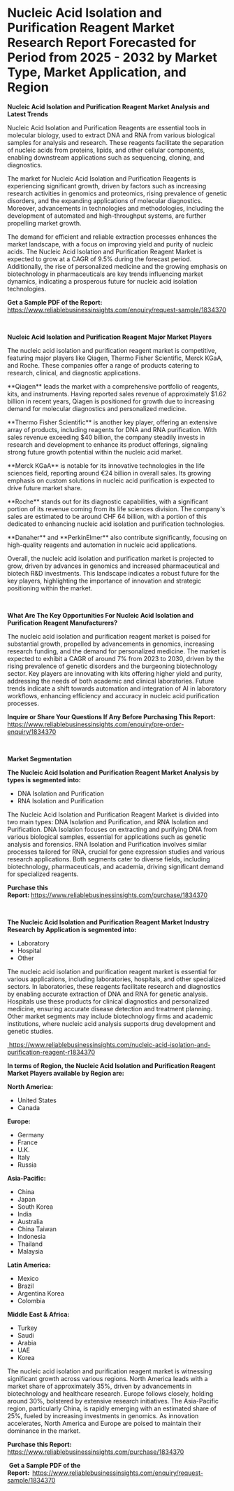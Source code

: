 <p><h1>Nucleic Acid Isolation and Purification Reagent Market Research Report Forecasted for Period from 2025 -  2032 by Market Type, Market Application, and Region</h1></p><p><strong>Nucleic Acid Isolation and Purification Reagent Market Analysis and Latest Trends</strong></p>
<p><p>Nucleic Acid Isolation and Purification Reagents are essential tools in molecular biology, used to extract DNA and RNA from various biological samples for analysis and research. These reagents facilitate the separation of nucleic acids from proteins, lipids, and other cellular components, enabling downstream applications such as sequencing, cloning, and diagnostics.</p><p>The market for Nucleic Acid Isolation and Purification Reagents is experiencing significant growth, driven by factors such as increasing research activities in genomics and proteomics, rising prevalence of genetic disorders, and the expanding applications of molecular diagnostics. Moreover, advancements in technologies and methodologies, including the development of automated and high-throughput systems, are further propelling market growth.</p><p>The demand for efficient and reliable extraction processes enhances the market landscape, with a focus on improving yield and purity of nucleic acids. The Nucleic Acid Isolation and Purification Reagent Market is expected to grow at a CAGR of 9.5% during the forecast period. Additionally, the rise of personalized medicine and the growing emphasis on biotechnology in pharmaceuticals are key trends influencing market dynamics, indicating a prosperous future for nucleic acid isolation technologies.</p></p>
<p><strong>Get a Sample PDF of the Report:&nbsp;</strong> <a href="https://www.reliablebusinessinsights.com/enquiry/request-sample/1834370?utm_campaign=2099&utm_medium=2&utm_source=Github&utm_content=ia&utm_term=14042025&utm_id=nucleic-acid-isolation-and-purification-reagent">https://www.reliablebusinessinsights.com/enquiry/request-sample/1834370</a></p>
<p>&nbsp;</p>
<p><strong>Nucleic Acid Isolation and Purification Reagent Major Market Players</strong></p>
<p><p>The nucleic acid isolation and purification reagent market is competitive, featuring major players like Qiagen, Thermo Fisher Scientific, Merck KGaA, and Roche. These companies offer a range of products catering to research, clinical, and diagnostic applications. </p><p>**Qiagen** leads the market with a comprehensive portfolio of reagents, kits, and instruments. Having reported sales revenue of approximately $1.62 billion in recent years, Qiagen is positioned for growth due to increasing demand for molecular diagnostics and personalized medicine.</p><p>**Thermo Fisher Scientific** is another key player, offering an extensive array of products, including reagents for DNA and RNA purification. With sales revenue exceeding $40 billion, the company steadily invests in research and development to enhance its product offerings, signaling strong future growth potential within the nucleic acid market.</p><p>**Merck KGaA** is notable for its innovative technologies in the life sciences field, reporting around €24 billion in overall sales. Its growing emphasis on custom solutions in nucleic acid purification is expected to drive future market share.</p><p>**Roche** stands out for its diagnostic capabilities, with a significant portion of its revenue coming from its life sciences division. The company's sales are estimated to be around CHF 64 billion, with a portion of this dedicated to enhancing nucleic acid isolation and purification technologies.</p><p>**Danaher** and **PerkinElmer** also contribute significantly, focusing on high-quality reagents and automation in nucleic acid applications. </p><p>Overall, the nucleic acid isolation and purification market is projected to grow, driven by advances in genomics and increased pharmaceutical and biotech R&D investments. This landscape indicates a robust future for the key players, highlighting the importance of innovation and strategic positioning within the market.</p></p>
<p>&nbsp;</p>
<p><strong>What Are The Key Opportunities For Nucleic Acid Isolation and Purification Reagent Manufacturers?</strong></p>
<p><p>The nucleic acid isolation and purification reagent market is poised for substantial growth, propelled by advancements in genomics, increasing research funding, and the demand for personalized medicine. The market is expected to exhibit a CAGR of around 7% from 2023 to 2030, driven by the rising prevalence of genetic disorders and the burgeoning biotechnology sector. Key players are innovating with kits offering higher yield and purity, addressing the needs of both academic and clinical laboratories. Future trends indicate a shift towards automation and integration of AI in laboratory workflows, enhancing efficiency and accuracy in nucleic acid purification processes.</p></p>
<p><strong>Inquire or Share Your Questions If Any Before Purchasing This Report:</strong> <a href="https://www.reliablebusinessinsights.com/enquiry/pre-order-enquiry/1834370?utm_campaign=2099&utm_medium=2&utm_source=Github&utm_content=ia&utm_term=14042025&utm_id=nucleic-acid-isolation-and-purification-reagent">https://www.reliablebusinessinsights.com/enquiry/pre-order-enquiry/1834370</a></p>
<p>&nbsp;</p>
<p><strong>Market Segmentation</strong></p>
<p><strong>The Nucleic Acid Isolation and Purification Reagent Market Analysis by types is segmented into:</strong></p>
<p><ul><li>DNA Isolation and Purification</li><li>RNA Isolation and Purification</li></ul></p>
<p><p>The Nucleic Acid Isolation and Purification Reagent Market is divided into two main types: DNA Isolation and Purification, and RNA Isolation and Purification. DNA Isolation focuses on extracting and purifying DNA from various biological samples, essential for applications such as genetic analysis and forensics. RNA Isolation and Purification involves similar processes tailored for RNA, crucial for gene expression studies and various research applications. Both segments cater to diverse fields, including biotechnology, pharmaceuticals, and academia, driving significant demand for specialized reagents.</p></p>
<p><strong>Purchase this Report:&nbsp;</strong><a href="https://www.reliablebusinessinsights.com/purchase/1834370?utm_campaign=2099&utm_medium=2&utm_source=Github&utm_content=ia&utm_term=14042025&utm_id=nucleic-acid-isolation-and-purification-reagent">https://www.reliablebusinessinsights.com/purchase/1834370</a></p>
<p>&nbsp;</p>
<p><strong>The Nucleic Acid Isolation and Purification Reagent Market Industry Research by Application is segmented into:</strong></p>
<p><ul><li>Laboratory</li><li>Hospital</li><li>Other</li></ul></p>
<p><p>The nucleic acid isolation and purification reagent market is essential for various applications, including laboratories, hospitals, and other specialized sectors. In laboratories, these reagents facilitate research and diagnostics by enabling accurate extraction of DNA and RNA for genetic analysis. Hospitals use these products for clinical diagnostics and personalized medicine, ensuring accurate disease detection and treatment planning. Other market segments may include biotechnology firms and academic institutions, where nucleic acid analysis supports drug development and genetic studies.</p></p>
<p><a href="https://www.reliablebusinessinsights.com/nucleic-acid-isolation-and-purification-reagent-r1834370?utm_campaign=2099&utm_medium=2&utm_source=Github&utm_content=ia&utm_term=14042025&utm_id=nucleic-acid-isolation-and-purification-reagent">&nbsp;https://www.reliablebusinessinsights.com/nucleic-acid-isolation-and-purification-reagent-r1834370</a></p>
<p><strong>In terms of Region, the Nucleic Acid Isolation and Purification Reagent Market Players available by Region are:</strong></p>
<p>
    <p> <strong> North America: </strong>
        <ul>
            <li>United States</li>
            <li>Canada</li>
        </ul>
        </p> 
    <p> <strong> Europe: </strong>
        <ul>
            <li>Germany</li>
            <li>France</li>
            <li>U.K.</li>
            <li>Italy</li>
            <li>Russia</li>
        </ul>
        </p> 
    <p> <strong> Asia-Pacific: </strong>
        <ul>
            <li>China</li>
            <li>Japan</li>
            <li>South Korea</li>
            <li>India</li>
            <li>Australia</li>
            <li>China Taiwan</li>
            <li>Indonesia</li>
            <li>Thailand</li>
            <li>Malaysia</li>
        </ul>
        </p> 
    <p> <strong> Latin America: </strong>
        <ul>
            <li>Mexico</li>
            <li>Brazil</li>
            <li>Argentina Korea</li>
            <li>Colombia</li>
        </ul>
        </p> 
    <p> <strong> Middle East & Africa: </strong>
        <ul>
            <li>Turkey</li>
            <li>Saudi</li>
            <li>Arabia</li>
            <li>UAE</li>
            <li>Korea</li>
        </ul>
    </p>
    </p>
<p><p>The nucleic acid isolation and purification reagent market is witnessing significant growth across various regions. North America leads with a market share of approximately 35%, driven by advancements in biotechnology and healthcare research. Europe follows closely, holding around 30%, bolstered by extensive research initiatives. The Asia-Pacific region, particularly China, is rapidly emerging with an estimated share of 25%, fueled by increasing investments in genomics. As innovation accelerates, North America and Europe are poised to maintain their dominance in the market.</p></p>
<p><strong>Purchase this Report: </strong><a href="https://www.reliablebusinessinsights.com/purchase/1834370?utm_campaign=2099&utm_medium=2&utm_source=Github&utm_content=ia&utm_term=14042025&utm_id=nucleic-acid-isolation-and-purification-reagent">https://www.reliablebusinessinsights.com/purchase/1834370</a></p>
<p>&nbsp;<strong>Get a Sample PDF of the Report:&nbsp;&nbsp;</strong><a href="https://www.reliablebusinessinsights.com/enquiry/request-sample/1834370?utm_campaign=2099&utm_medium=2&utm_source=Github&utm_content=ia&utm_term=14042025&utm_id=nucleic-acid-isolation-and-purification-reagent">https://www.reliablebusinessinsights.com/enquiry/request-sample/1834370</a></p>
<p><strong></strong></p>
<p><p></p><p></p><p></p></p>